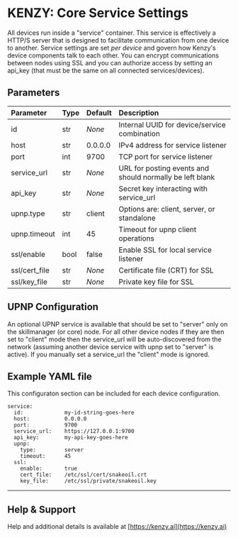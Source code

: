 # KENZY: Core Service Settings

All devices run inside a "service" container.  This service is effectively a HTTP/S server that is designed to facilitate communication from one device to another.  Service settings are set *per device* and govern how Kenzy's device components talk to each other.  You can encrypt communications between nodes using SSL and you can authorize access by setting an api_key (that must be the same on all connected services/devices).

## Parameters
| Parameter     | Type | Default  | Description                                              |
| :------------ | :--- | :------- | :------------------------------------------------------- |
| id            | str  | *None*   | Internal UUID for device/service combination             |
| host          | str  | 0.0.0.0  | IPv4 address for service listener                        |
| port          | int  | 9700     | TCP port for service listener                            |
| service_url   | str  | *None*   | URL for posting events and should normally be left blank |
| api_key       | str  | *None*   | Secret key interacting with service_url                  |
| upnp.type     | str  | client   | Options are: client, server, or standalone               |
| upnp.timeout  | int  | 45       | Timeout for upnp client operations                       |
| ssl/enable    | bool | false    | Enable SSL for local service listener                    |
| ssl/cert_file | str  | *None*   | Certificate file (CRT) for SSL                           |
| ssl/key_file  | str  | *None*   | Private key file for SSL                                 |

## UPNP Configuration

An optional UPNP service is available that should be set to "server" only on the skillmanager (or core) node.  For all other device nodes if they are then set to "client" mode then the service_url will be auto-discovered from the network (assuming another device service with upnp set to "server" is active).  If you manually set a service_url the "client" mode is ignored.

## Example YAML file

This configuraton section can be included for each device configuration.

```
service:
  id:             my-id-string-goes-here
  host:           0.0.0.0
  port:           9700
  service_url:    https://127.0.0.1:9700
  api_key:        my-api-key-goes-here
  upnp:
    type:         server
    timeout:      45
  ssl:
    enable:       true
    cert_file:    /etc/ssl/cert/snakeoil.crt
    key_file:     /etc/ssl/private/snakeoil.key
```


-----

## Help &amp; Support
Help and additional details is available at [https://kenzy.ai](https://kenzy.ai)